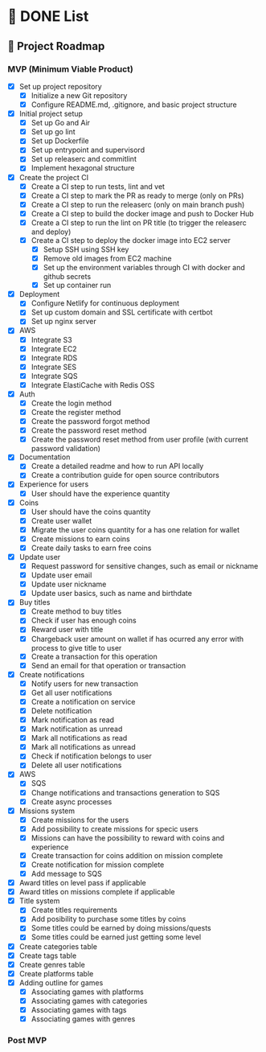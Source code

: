 # 📝 DONE List

## 🚀 Project Roadmap

### MVP (Minimum Viable Product)

- [x] Set up project repository
  - [x] Initialize a new Git repository
  - [x] Configure README.md, .gitignore, and basic project structure
- [x] Initial project setup
  - [x] Set up Go and Air
  - [x] Set up go lint
  - [x] Set up Dockerfile
  - [x] Set up entrypoint and supervisord
  - [x] Set up releaserc and commitlint
  - [x] Implement hexagonal structure
- [x] Create the project CI
  - [x] Create a CI step to run tests, lint and vet
  - [x] Create a CI step to mark the PR as ready to merge (only on PRs)
  - [x] Create a CI step to run the releaserc (only on main branch push)
  - [x] Create a CI step to build the docker image and push to Docker Hub
  - [x] Create a CI step to run the lint on PR title (to trigger the releaserc and deploy)
  - [x] Create a CI step to deploy the docker image into EC2 server
    - [x] Setup SSH using SSH key
    - [x] Remove old images from EC2 machine
    - [x] Set up the environment variables through CI with docker and github secrets
    - [x] Set up container run
- [x] Deployment
  - [x] Configure Netlify for continuous deployment
  - [x] Set up custom domain and SSL certificate with certbot
  - [x] Set up nginx server
- [x] AWS
  - [x] Integrate S3
  - [x] Integrate EC2
  - [x] Integrate RDS
  - [x] Integrate SES
  - [x] Integrate SQS
  - [x] Integrate ElastiCache with Redis OSS
- [x] Auth
  - [x] Create the login method
  - [x] Create the register method
  - [x] Create the password forgot method
  - [x] Create the password reset method
  - [x] Create the password reset method from user profile (with current password validation)
- [x] Documentation
  - [x] Create a detailed readme and how to run API locally
  - [x] Create a contribution guide for open source contributors
- [x] Experience for users
  - [x] User should have the experience quantity
- [x] Coins
  - [x] User should have the coins quantity
  - [x] Create user wallet
  - [x] Migrate the user coins quantity for a has one relation for wallet
  - [x] Create missions to earn coins
  - [x] Create daily tasks to earn free coins
- [x] Update user
  - [x] Request password for sensitive changes, such as email or nickname
  - [x] Update user email
  - [x] Update user nickname
  - [x] Update user basics, such as name and birthdate
- [x] Buy titles
  - [x] Create method to buy titles
  - [x] Check if user has enough coins
  - [x] Reward user with title
  - [x] Chargeback user amount on wallet if has ocurred any error with process to give title to user
  - [x] Create a transaction for this operation
  - [x] Send an email for that operation or transaction
- [x] Create notifications
  - [x] Notify users for new transaction
  - [x] Get all user notifications
  - [x] Create a notification on service
  - [x] Delete notification
  - [x] Mark notification as read
  - [x] Mark notification as unread
  - [x] Mark all notifications as read
  - [x] Mark all notifications as unread
  - [x] Check if notification belongs to user
  - [x] Delete all user notifications
- [x] AWS
  - [x] SQS
  - [x] Change notifications and transactions generation to SQS
  - [x] Create async processes
- [x] Missions system
  - [x] Create missions for the users
  - [x] Add possibility to create missions for specic users
  - [x] Missions can have the possibility to reward with coins and experience
  - [x] Create transaction for coins addition on mission complete
  - [x] Create notification for mission complete
  - [x] Add message to SQS
- [x] Award titles on level pass if applicable
- [x] Award titles on missions complete if applicable
- [x] Title system
  - [x] Create titles requirements
  - [x] Add posibility to purchase some titles by coins
  - [x] Some titles could be earned by doing missions/quests
  - [x] Some titles could be earned just getting some level
- [x] Create categories table
- [x] Create tags table
- [x] Create genres table
- [x] Create platforms table
- [x] Adding outline for games
  - [x] Associating games with platforms
  - [x] Associating games with categories
  - [x] Associating games with tags
  - [x] Associating games with genres

### Post MVP
